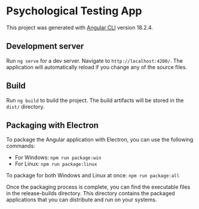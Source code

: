 # Psychological Testing App

This project was generated with [Angular CLI](https://github.com/angular/angular-cli) version 18.2.4.

## Development server

Run `ng serve` for a dev server. Navigate to `http://localhost:4200/`. The application will automatically reload if you change any of the source files.

## Build

Run `ng build` to build the project. The build artifacts will be stored in the `dist/` directory.

## Packaging with Electron

To package the Angular application with Electron, you can use the following commands:

- For Windows: `npm run package:win`
- For Linux: `npm run package:linux`

To package for both Windows and Linux at once: `npm run package:all`

Once the packaging process is complete, you can find the executable files in the release-builds directory. This directory contains the packaged applications that you can distribute and run on your systems.
